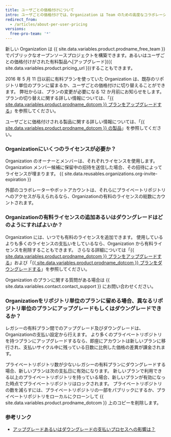 ```yaml
---
title: ユーザごとの価格付けについて
intro: ユーザごとの価格付けでは、Organization は Team のための高度なコラボレーションと管理のツールへのアクセス、そして場合によってはセキュリティ、コンプライアンス、デプロイメントの制御のために、Team のサイズに基づいて支払いを行います。
redirect_from:
  - /articles/about-per-user-pricing
versions:
  free-pro-team: '*'
---
```


新しい Organization は {{ site.data.variables.product.prodname_free_team }} でパブリックなオープンソースプロジェクトを構築できます。あるいはユーザごとの価格付けがされた有料製品へ[アップグレード]({{ site.data.variables.product.pricing_url }})することもできます。

2016 年 5 月 11 日以前に有料プランを使っていた Organization は、既存のリポジトリ単位のプランに留まるか、ユーザごとの価格付けに切り替えることができます。 弊社からは、プランの変更が必要になる 12 か月前にお知らせをします。 プランの切り替えに関する詳しい情報については、「[{{ site.data.variables.product.prodname_dotcom }} プランをアップグレードする](/articles/upgrading-your-github-subscription)」を参照してください。

ユーザごとに価格付けされる製品に関する詳しい情報については、「[{{ site.data.variables.product.prodname_dotcom }} の製品](/articles/githubs-products)」を参照してください。

### Organizationにいくつのライセンスが必要か？

Organization のオーナーとメンバーは、それぞれライセンスを使用します。 Organization メンバー候補に保留中の招待を送信した場合、その招待によってライセンスが埋まります。 {{ site.data.reusables.organizations.org-invite-expiration }}

外部のコラボレーターやボットアカウントは、それらにプライベートリポジトリへのアクセスが与えられるなら、Organizationの有料のライセンスの総数にカウントされます。

### Organizationの有料ライセンスの追加あるいはダウングレードはどのようにすればよいか？

Organization には、いつでも有料のライセンスを追加できます。 使用しているよりも多くのライセンスの支払いをしているなら、Organization から有料ライセンスを削除することもできます。 さらなる詳細については「[{{ site.data.variables.product.prodname_dotcom }} プランをアップグレードする](/articles/upgrading-your-github-subscription)」および「[{{ site.data.variables.product.prodname_dotcom }} プランをダウングレードする](/articles/downgrading-your-github-subscription)」を参照してください。

Organization のプランに関する質問がある場合は {{ site.data.variables.contact.contact_support }} にお問い合わせください。

### Organizationをリポジトリ単位のプランに留める場合、異なるリポジトリ単位のプランにアップグレードもしくはダウングレードできるか？

レガシーの有料プラン間でのアップグレード及びダウングレードは、Organizationの支払い設定から行えます。 より多くのプライベートリポジトリを持つプランにアップグレードするなら、即座にアカウントは新しいプランに移行され、支払いサイクル中に残っている日数に比例した価格の差異が課金されます。

プライベートリポジトリ数が少ないレガシーの有料プランにダウングレードする場合、新しいプランは次の支払日に有効になります。 新しいプランで利用できる以上のプライベートリポジトリを持っている場合、新しいプランが有効になった時点でプライベートリポジトリはロックされます。 プライベートリポジトリの数を減らすには、プライベートリポジトリの一部をパブリックにするか、プライベートリポジトリをローカルにクローンして {{ site.data.variables.product.prodname_dotcom }} 上のコピーを削除します。

### 参考リンク

- [アップグレードあるいはダウングレードの支払いプロセスへの影響は？](/articles/how-does-upgrading-or-downgrading-affect-the-billing-process)
